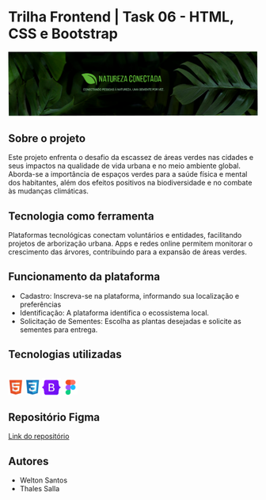 # Trilha Frontend | Task 06 - HTML, CSS e Bootstrap

<img src ="./assets/banner.png"/>

## Sobre o projeto

Este projeto enfrenta o desafio da escassez de áreas verdes nas cidades e seus impactos na qualidade de vida urbana e no meio ambiente global. Aborda-se a importância de espaços verdes para a saúde física e mental dos habitantes, além dos efeitos positivos na biodiversidade e no combate às mudanças climáticas.

## Tecnologia como ferramenta

Plataformas tecnológicas conectam voluntários e entidades, facilitando projetos de arborização urbana. Apps e redes online permitem monitorar o crescimento das árvores, contribuindo para a expansão de áreas verdes.

## Funcionamento da plataforma

- Cadastro: Inscreva-se na plataforma, informando sua localização e preferências
- Identificação: A plataforma identifica o ecossistema local.
- Solicitação de Sementes: Escolha as plantas desejadas e solicite as sementes para entrega.

## Tecnologias utilizadas

<div style="display: inline_block"><br>
  <img align="center"  height="30"  src="https://raw.githubusercontent.com/devicons/devicon/master/icons/html5/html5-original.svg">
  <img align="center"  height="30"  src="https://raw.githubusercontent.com/devicons/devicon/master/icons/css3/css3-original.svg">
  <img align="center"  height="38"  src="https://github.com/devicons/devicon/blob/master/icons/bootstrap/bootstrap-original.svg">
  <img align="center"  height="30"  src="https://github.com/devicons/devicon/blob/master/icons/figma/figma-original.svg">
</div>

## Repositório Figma
<a href="https://www.figma.com/file/KYY8f8bG27kEzRpsPOP8xQ/Untitled?type=design&node-id=0%3A1&mode=design&t=v5WlXGgDVRMMN920-1">Link do repositório</a>

## Autores
- Welton Santos
- Thales Salla